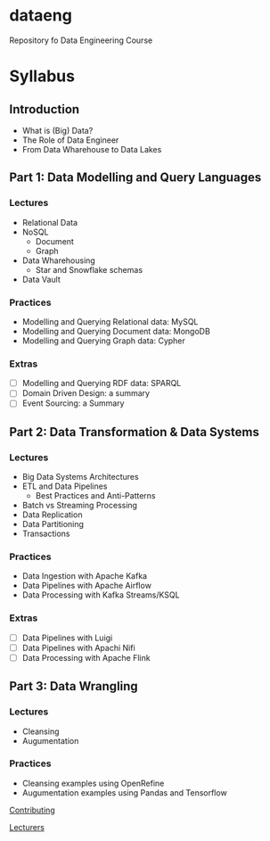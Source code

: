 # dataeng
Repository fo Data Engineering Course  

# Syllabus

## Introduction
- What is (Big) Data?
- The Role of Data Engineer
- From Data Wharehouse to Data Lakes

## Part 1: Data Modelling and Query Languages

### Lectures
- Relational Data
- NoSQL
  - Document
  - Graph
- Data Wharehousing
  - Star and Snowflake schemas
- Data Vault 

### Practices
- Modelling and Querying Relational data: MySQL
- Modelling and Querying Document data: MongoDB
- Modelling and Querying Graph data: Cypher

### Extras

- [ ] Modelling and Querying RDF data: SPARQL
- [ ] Domain Driven Design: a summary
- [ ] Event Sourcing: a Summary

## Part 2: Data Transformation & Data Systems

### Lectures

- Big Data Systems Architectures
- ETL and Data Pipelines
  - Best Practices and Anti-Patterns
- Batch vs Streaming Processing
- Data Replication
- Data Partitioning
- Transactions

### Practices

- Data Ingestion with Apache Kafka
- Data Pipelines with Apache Airflow
- Data Processing with Kafka Streams/KSQL

### Extras

- [ ] Data Pipelines with Luigi
- [ ] Data Pipelines with Apachi Nifi 
- [ ] Data Processing with Apache Flink

## Part 3: Data Wrangling

### Lectures
- Cleansing
- Augumentation

### Practices
- Cleansing examples using OpenRefine
- Augumentation examples using Pandas and Tensorflow



[Contributing](./Contributing.md)

[Lecturers](./Lecturers.md)
